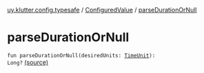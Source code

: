 [uy.klutter.config.typesafe](../index.md) / [ConfiguredValue](index.md) / [parseDurationOrNull](.)


# parseDurationOrNull
<code>fun parseDurationOrNull(desiredUnits: [TimeUnit](http://docs.oracle.com/javase/6/docs/api/java/util/concurrent/TimeUnit.html)): Long?</code> [(source)](https://github.com/kohesive/klutter/blob/master/config-typesafe-jdk6/src/main/kotlin/uy/klutter/config/typesafe/TypesafeConfig_Ext.kt#L80)<br/>

